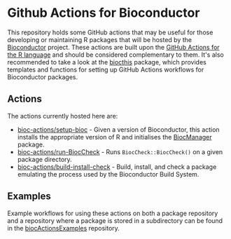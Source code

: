 # Github Actions for Bioconductor

This repository holds some GitHub actions that may be useful for those developing or maintaining R packages that will be hosted by the [Bioconductor](https://www.bioconductor.org) project.  These actions are built upon the [GitHub Actions for the R language](r-lib/actions) and should be considered complementary to them.  It's also recommended to take a look at the [biocthis](https://bioconductor.org/packages/biocthis/) package, which provides templates and functions for setting up GitHub Actions workflows for Bioconductor packages.

## Actions

The actions currently hosted here are:

- [bioc-actions/setup-bioc](https://github.com/grimbough/bioc-actions/tree/main/setup-bioc) - Given a version of Bioconductor, this action installs the appropriate version of R and initialises the [BiocManager](https://cran.r-project.org/package=BiocManager) package.
- [bioc-actions/run-BiocCheck](https://github.com/grimbough/bioc-actions/tree/main/run-BiocCheck) - Runs `BiocCheck::BiocCheck()` on a given package directory.
- [bioc-actions/build-install-check](https://github.com/grimbough/bioc-actions/tree/main/build-install-check) - Build, install, and check a package emulating the process used by the Bioconductor Build System.

## Examples

Example workflows for using these actions on both a package repository and a repository where a package is stored in a subdirectory can be found in the [biocActionsExamples](https://github.com/grimbough/biocActionsExamples) repository.